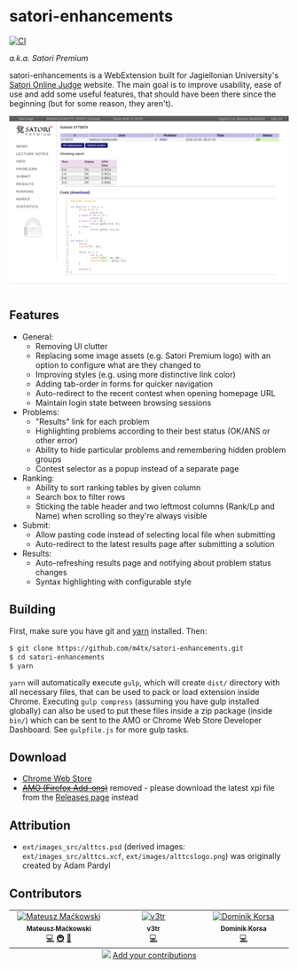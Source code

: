 # satori-enhancements

[![CI](https://github.com/m4tx/satori-enhancements/actions/workflows/ci.yml/badge.svg)](https://github.com/m4tx/satori-enhancements/actions/workflows/ci.yml)

_a.k.a. Satori Premium_

satori-enhancements is a WebExtension built for Jagiellonian University's
[Satori Online Judge](https://satori.tcs.uj.edu.pl) website. The main goal is
to improve usability, ease of use and add some useful features, that should
have been there since the beginning (but for some reason, they aren't).

![Satori Enhancements results page](screenshots/results-2x.png)

## Features

-   General:
    -   Removing UI clutter
    -   Replacing some image assets (e.g. Satori Premium logo) with an option to configure what are they changed to
    -   Improving styles (e.g. using more distinctive link color)
    -   Adding tab-order in forms for quicker navigation
    -   Auto-redirect to the recent contest when opening homepage URL
    -   Maintain login state between browsing sessions
-   Problems:
    -   "Results" link for each problem
    -   Highlighting problems according to their best status (OK/ANS or other error)
    -   Ability to hide particular problems and remembering hidden problem groups
    -   Contest selector as a popup instead of a separate page
-   Ranking:
    -   Ability to sort ranking tables by given column
    -   Search box to filter rows
    -   Sticking the table header and two leftmost columns (Rank/Lp and Name) when scrolling so they're always visible
-   Submit:
    -   Allow pasting code instead of selecting local file when submitting
    -   Auto-redirect to the latest results page after submitting a solution
-   Results:
    -   Auto-refreshing results page and notifying about problem status changes
    -   Syntax highlighting with configurable style

## Building

First, make sure you have git and [yarn](https://yarnpkg.com/) installed. Then:

```
$ git clone https://github.com/m4tx/satori-enhancements.git
$ cd satori-enhancements
$ yarn
```

`yarn` will automatically execute `gulp`, which will create `dist/`
directory with all necessary files, that can be used to pack or load extension
inside Chrome. Executing `gulp compress` (assuming you have gulp installed
globally) can also be used to put these files inside a zip package (inside
`bin/`) which can be sent to the AMO or Chrome Web Store Developer Dashboard.
See `gulpfile.js` for more gulp tasks.

## Download

-   [Chrome Web Store](https://chrome.google.com/webstore/detail/satori-enhancements/oghiinfmhnkmfecckbpcoieaieobblog)
-   ~~[AMO (Firefox Add-ons)](https://addons.mozilla.org/firefox/addon/satori-enhancements/)~~ removed - please download the latest xpi file from the [Releases page](https://github.com/m4tx/satori-enhancements/releases) instead

## Attribution

-   `ext/images_src/alttcs.psd` (derived images: `ext/images_src/alttcs.xcf`, `ext/images/alttcslogo.png`) was originally created by Adam Pardyl

## Contributors

<!-- ALL-CONTRIBUTORS-LIST:START - Do not remove or modify this section -->
<!-- prettier-ignore-start -->
<!-- markdownlint-disable -->
<table>
  <tbody>
    <tr>
      <td align="center" valign="top" width="14.28%"><a href="https://github.com/m4tx"><img src="https://avatars.githubusercontent.com/u/3128220?v=4?s=100" width="100px;" alt="Mateusz Maćkowski"/><br /><sub><b>Mateusz Maćkowski</b></sub></a><br /><a href="https://github.com/m4tx/satori-enhancements/commits?author=m4tx" title="Code">💻</a> <a href="#infra-m4tx" title="Infrastructure (Hosting, Build-Tools, etc)">🚇</a> <a href="#maintenance-m4tx" title="Maintenance">🚧</a></td>
      <td align="center" valign="top" width="14.28%"><a href="https://github.com/v3ctor"><img src="https://avatars.githubusercontent.com/u/8948436?v=4?s=100" width="100px;" alt="v3tr"/><br /><sub><b>v3tr</b></sub></a><br /><a href="https://github.com/m4tx/satori-enhancements/commits?author=v3ctor" title="Code">💻</a></td>
      <td align="center" valign="top" width="14.28%"><a href="https://dk-gl.eu/"><img src="https://avatars.githubusercontent.com/u/29484605?v=4?s=100" width="100px;" alt="Dominik Korsa"/><br /><sub><b>Dominik Korsa</b></sub></a><br /><a href="https://github.com/m4tx/satori-enhancements/commits?author=dominik-korsa" title="Code">💻</a></td>
    </tr>
  </tbody>
  <tfoot>
    <tr>
      <td align="center" size="13px" colspan="7">
        <img src="https://raw.githubusercontent.com/all-contributors/all-contributors-cli/1b8533af435da9854653492b1327a23a4dbd0a10/assets/logo-small.svg">
          <a href="https://all-contributors.js.org/docs/en/bot/usage">Add your contributions</a>
        </img>
      </td>
    </tr>
  </tfoot>
</table>

<!-- markdownlint-restore -->
<!-- prettier-ignore-end -->

<!-- ALL-CONTRIBUTORS-LIST:END -->
